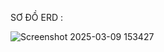 SƠ ĐỒ ERD :

![Screenshot 2025-03-09 153427](https://github.com/user-attachments/assets/6ace0665-9b9e-4a3c-9469-62585814516f)


